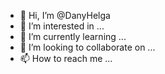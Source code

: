 - 👋 Hi, I’m @DanyHelga
- 👀 I’m interested in ...
- 🌱 I’m currently learning ...
- 💞️ I’m looking to collaborate on ...
- 📫 How to reach me ...

<!---
DanyHelga/DanyHelga is a ✨ special ✨ repository because its `README.md` (this file) appears on your GitHub profile.
You can click the Preview link to take a look at your changes.
--->

